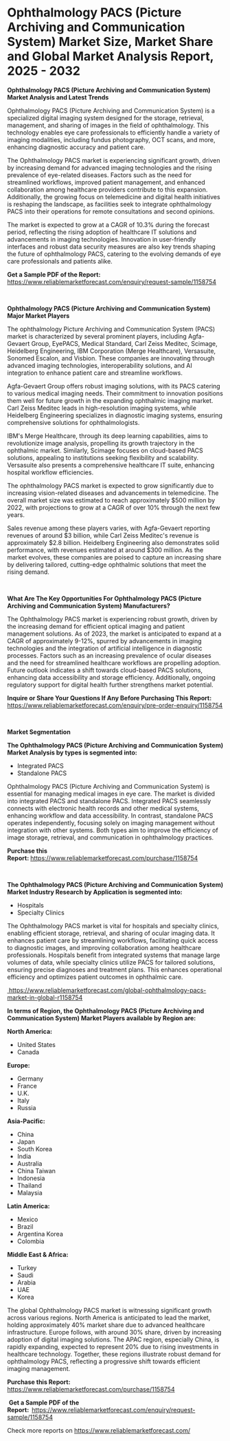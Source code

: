 <p><h1>Ophthalmology PACS (Picture Archiving and Communication System) Market Size, Market Share and Global Market Analysis Report, 2025 - 2032</h1></p><p><strong>Ophthalmology PACS (Picture Archiving and Communication System) Market Analysis and Latest Trends</strong></p>
<p><p>Ophthalmology PACS (Picture Archiving and Communication System) is a specialized digital imaging system designed for the storage, retrieval, management, and sharing of images in the field of ophthalmology. This technology enables eye care professionals to efficiently handle a variety of imaging modalities, including fundus photography, OCT scans, and more, enhancing diagnostic accuracy and patient care. </p><p>The Ophthalmology PACS market is experiencing significant growth, driven by increasing demand for advanced imaging technologies and the rising prevalence of eye-related diseases. Factors such as the need for streamlined workflows, improved patient management, and enhanced collaboration among healthcare providers contribute to this expansion. Additionally, the growing focus on telemedicine and digital health initiatives is reshaping the landscape, as facilities seek to integrate ophthalmology PACS into their operations for remote consultations and second opinions. </p><p>The market is expected to grow at a CAGR of 10.3% during the forecast period, reflecting the rising adoption of healthcare IT solutions and advancements in imaging technologies. Innovation in user-friendly interfaces and robust data security measures are also key trends shaping the future of ophthalmology PACS, catering to the evolving demands of eye care professionals and patients alike.</p></p>
<p><strong>Get a Sample PDF of the Report:&nbsp;</strong> <a href="https://www.reliablemarketforecast.com/enquiry/request-sample/1158754?utm_campaign=2811&utm_medium=2&utm_source=Github&utm_content=ia&utm_term=03032025&utm_id=ophthalmology-pacs-picture-archiving-and-communication-system">https://www.reliablemarketforecast.com/enquiry/request-sample/1158754</a></p>
<p>&nbsp;</p>
<p><strong>Ophthalmology PACS (Picture Archiving and Communication System) Major Market Players</strong></p>
<p><p>The ophthalmology Picture Archiving and Communication System (PACS) market is characterized by several prominent players, including Agfa-Gevaert Group, EyePACS, Medical Standard, Carl Zeiss Meditec, Scimage, Heidelberg Engineering, IBM Corporation (Merge Healthcare), Versasuite, Sonomed Escalon, and Visbion. These companies are innovating through advanced imaging technologies, interoperability solutions, and AI integration to enhance patient care and streamline workflows.</p><p>Agfa-Gevaert Group offers robust imaging solutions, with its PACS catering to various medical imaging needs. Their commitment to innovation positions them well for future growth in the expanding ophthalmic imaging market. Carl Zeiss Meditec leads in high-resolution imaging systems, while Heidelberg Engineering specializes in diagnostic imaging systems, ensuring comprehensive solutions for ophthalmologists.</p><p>IBM's Merge Healthcare, through its deep learning capabilities, aims to revolutionize image analysis, propelling its growth trajectory in the ophthalmic market. Similarly, Scimage focuses on cloud-based PACS solutions, appealing to institutions seeking flexibility and scalability. Versasuite also presents a comprehensive healthcare IT suite, enhancing hospital workflow efficiencies.</p><p>The ophthalmology PACS market is expected to grow significantly due to increasing vision-related diseases and advancements in telemedicine. The overall market size was estimated to reach approximately $500 million by 2022, with projections to grow at a CAGR of over 10% through the next few years.</p><p>Sales revenue among these players varies, with Agfa-Gevaert reporting revenues of around $3 billion, while Carl Zeiss Meditec's revenue is approximately $2.8 billion. Heidelberg Engineering also demonstrates solid performance, with revenues estimated at around $300 million. As the market evolves, these companies are poised to capture an increasing share by delivering tailored, cutting-edge ophthalmic solutions that meet the rising demand.</p></p>
<p>&nbsp;</p>
<p><strong>What Are The Key Opportunities For Ophthalmology PACS (Picture Archiving and Communication System) Manufacturers?</strong></p>
<p><p>The Ophthalmology PACS market is experiencing robust growth, driven by the increasing demand for efficient optical imaging and patient management solutions. As of 2023, the market is anticipated to expand at a CAGR of approximately 9-12%, spurred by advancements in imaging technologies and the integration of artificial intelligence in diagnostic processes. Factors such as an increasing prevalence of ocular diseases and the need for streamlined healthcare workflows are propelling adoption. Future outlook indicates a shift towards cloud-based PACS solutions, enhancing data accessibility and storage efficiency. Additionally, ongoing regulatory support for digital health further strengthens market potential.</p></p>
<p><strong>Inquire or Share Your Questions If Any Before Purchasing This Report:</strong> <a href="https://www.reliablemarketforecast.com/enquiry/pre-order-enquiry/1158754?utm_campaign=2811&utm_medium=2&utm_source=Github&utm_content=ia&utm_term=03032025&utm_id=ophthalmology-pacs-picture-archiving-and-communication-system">https://www.reliablemarketforecast.com/enquiry/pre-order-enquiry/1158754</a></p>
<p>&nbsp;</p>
<p><strong>Market Segmentation</strong></p>
<p><strong>The Ophthalmology PACS (Picture Archiving and Communication System) Market Analysis by types is segmented into:</strong></p>
<p><ul><li>Integrated PACS</li><li>Standalone PACS</li></ul></p>
<p><p>Ophthalmology PACS (Picture Archiving and Communication System) is essential for managing medical images in eye care. The market is divided into integrated PACS and standalone PACS. Integrated PACS seamlessly connects with electronic health records and other medical systems, enhancing workflow and data accessibility. In contrast, standalone PACS operates independently, focusing solely on imaging management without integration with other systems. Both types aim to improve the efficiency of image storage, retrieval, and communication in ophthalmology practices.</p></p>
<p><strong>Purchase this Report:&nbsp;</strong><a href="https://www.reliablemarketforecast.com/purchase/1158754?utm_campaign=2811&utm_medium=2&utm_source=Github&utm_content=ia&utm_term=03032025&utm_id=ophthalmology-pacs-picture-archiving-and-communication-system">https://www.reliablemarketforecast.com/purchase/1158754</a></p>
<p>&nbsp;</p>
<p><strong>The Ophthalmology PACS (Picture Archiving and Communication System) Market Industry Research by Application is segmented into:</strong></p>
<p><ul><li>Hospitals</li><li>Specialty Clinics</li></ul></p>
<p><p>The Ophthalmology PACS market is vital for hospitals and specialty clinics, enabling efficient storage, retrieval, and sharing of ocular imaging data. It enhances patient care by streamlining workflows, facilitating quick access to diagnostic images, and improving collaboration among healthcare professionals. Hospitals benefit from integrated systems that manage large volumes of data, while specialty clinics utilize PACS for tailored solutions, ensuring precise diagnoses and treatment plans. This enhances operational efficiency and optimizes patient outcomes in ophthalmic care.</p></p>
<p><a href="https://www.reliablemarketforecast.com/global-ophthalmology-pacs-market-in-global-r1158754?utm_campaign=2811&utm_medium=2&utm_source=Github&utm_content=ia&utm_term=03032025&utm_id=ophthalmology-pacs-picture-archiving-and-communication-system">&nbsp;https://www.reliablemarketforecast.com/global-ophthalmology-pacs-market-in-global-r1158754</a></p>
<p><strong>In terms of Region, the Ophthalmology PACS (Picture Archiving and Communication System) Market Players available by Region are:</strong></p>
<p>
    <p> <strong> North America: </strong>
        <ul>
            <li>United States</li>
            <li>Canada</li>
        </ul>
        </p> 
    <p> <strong> Europe: </strong>
        <ul>
            <li>Germany</li>
            <li>France</li>
            <li>U.K.</li>
            <li>Italy</li>
            <li>Russia</li>
        </ul>
        </p> 
    <p> <strong> Asia-Pacific: </strong>
        <ul>
            <li>China</li>
            <li>Japan</li>
            <li>South Korea</li>
            <li>India</li>
            <li>Australia</li>
            <li>China Taiwan</li>
            <li>Indonesia</li>
            <li>Thailand</li>
            <li>Malaysia</li>
        </ul>
        </p> 
    <p> <strong> Latin America: </strong>
        <ul>
            <li>Mexico</li>
            <li>Brazil</li>
            <li>Argentina Korea</li>
            <li>Colombia</li>
        </ul>
        </p> 
    <p> <strong> Middle East & Africa: </strong>
        <ul>
            <li>Turkey</li>
            <li>Saudi</li>
            <li>Arabia</li>
            <li>UAE</li>
            <li>Korea</li>
        </ul>
    </p>
    </p>
<p><p>The global Ophthalmology PACS market is witnessing significant growth across various regions. North America is anticipated to lead the market, holding approximately 40% market share due to advanced healthcare infrastructure. Europe follows, with around 30% share, driven by increasing adoption of digital imaging solutions. The APAC region, especially China, is rapidly expanding, expected to represent 20% due to rising investments in healthcare technology. Together, these regions illustrate robust demand for ophthalmology PACS, reflecting a progressive shift towards efficient imaging management.</p></p>
<p><strong>Purchase this Report: </strong><a href="https://www.reliablemarketforecast.com/purchase/1158754?utm_campaign=2811&utm_medium=2&utm_source=Github&utm_content=ia&utm_term=03032025&utm_id=ophthalmology-pacs-picture-archiving-and-communication-system">https://www.reliablemarketforecast.com/purchase/1158754</a></p>
<p>&nbsp;<strong>Get a Sample PDF of the Report:&nbsp;&nbsp;</strong><a href="https://www.reliablemarketforecast.com/enquiry/request-sample/1158754?utm_campaign=2811&utm_medium=2&utm_source=Github&utm_content=ia&utm_term=03032025&utm_id=ophthalmology-pacs-picture-archiving-and-communication-system">https://www.reliablemarketforecast.com/enquiry/request-sample/1158754</a></p>
<p><strong></strong></p>
<p>Check more reports on <a href="https://www.reliablemarketforecast.com/?utm_campaign=2811&utm_medium=2&utm_source=Github&utm_content=ia&utm_term=03032025&utm_id=ophthalmology-pacs-picture-archiving-and-communication-system">https://www.reliablemarketforecast.com/</a></p>